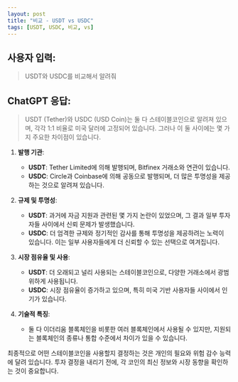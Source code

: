 ```yaml
---
layout: post
title: "비교 - USDT vs USDC"
tags: [USDT, USDC, 비교, vs]
---
```


## 사용자 입력:
> USDT와 USDC를 비교해서 알려줘

## ChatGPT 응답:
> USDT (Tether)와 USDC (USD Coin)는 둘 다 스테이블코인으로 알려져 있으며, 각각 1:1 비율로 미국 달러에 고정되어 있습니다. 그러나 이 둘 사이에는 몇 가지 주요한 차이점이 있습니다.

1. **발행 기관**:
   - **USDT**: Tether Limited에 의해 발행되며, Bitfinex 거래소와 연관이 있습니다.
   - **USDC**: Circle과 Coinbase에 의해 공동으로 발행되며, 더 많은 투명성을 제공하는 것으로 알려져 있습니다.

2. **규제 및 투명성**:
   - **USDT**: 과거에 자금 지원과 관련된 몇 가지 논란이 있었으며, 그 결과 일부 투자자들 사이에서 신뢰 문제가 발생했습니다.
   - **USDC**: 더 엄격한 규제와 정기적인 감사를 통해 투명성을 제공하려는 노력이 있습니다. 이는 일부 사용자들에게 더 신뢰할 수 있는 선택으로 여겨집니다.

3. **시장 점유율 및 사용**:
   - **USDT**: 더 오래되고 널리 사용되는 스테이블코인으로, 다양한 거래소에서 광범위하게 사용됩니다.
   - **USDC**: 시장 점유율이 증가하고 있으며, 특히 미국 기반 사용자들 사이에서 인기가 있습니다.

4. **기술적 특징**:
   - 둘 다 이더리움 블록체인을 비롯한 여러 블록체인에서 사용될 수 있지만, 지원되는 블록체인의 종류나 통합 수준에서 차이가 있을 수 있습니다.

최종적으로 어떤 스테이블코인을 사용할지 결정하는 것은 개인의 필요와 위험 감수 능력에 달려 있습니다. 투자 결정을 내리기 전에, 각 코인의 최신 정보와 시장 동향을 확인하는 것이 중요합니다.

